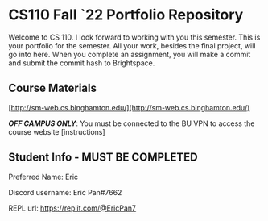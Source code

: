 # CS110 Fall `22 Portfolio Repository

Welcome to CS 110. I look forward to working with you this semester. This is your portfolio for the semester. All your work, besides the final project, will go into here. When you complete an assignment, you will make a commit and submit the commit hash to Brightspace.

## Course Materials

[http://sm-web.cs.binghamton.edu/](http://sm-web.cs.binghamton.edu/)

***OFF CAMPUS ONLY***: You must be connected to the BU VPN to access the course website [instructions]

## Student Info - MUST BE COMPLETED

Preferred Name: Eric

Discord username: Eric Pan#7662

REPL url: https://replit.com/@EricPan7
